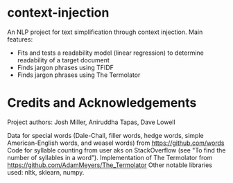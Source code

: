 # context-injection
An NLP project for text simplification through context injection.
Main features:
* Fits and tests a readability model (linear regression) to determine readability of a target document
* Finds jargon phrases using TFIDF
* Finds jargon phrases using The Termolator

# Credits and Acknowledgements

Project authors: Josh Miller, Aniruddha Tapas, Dave Lowell

Data for special words (Dale-Chall, filler words, hedge words, simple American-English words, and weasel words) from https://github.com/words
Code for syllable counting from user aks on StackOverflow (see "To find the number of syllables in a word").
Implementation of The Termolator from https://github.com/AdamMeyers/The_Termolator
Other notable libraries used: nltk, sklearn, numpy.
